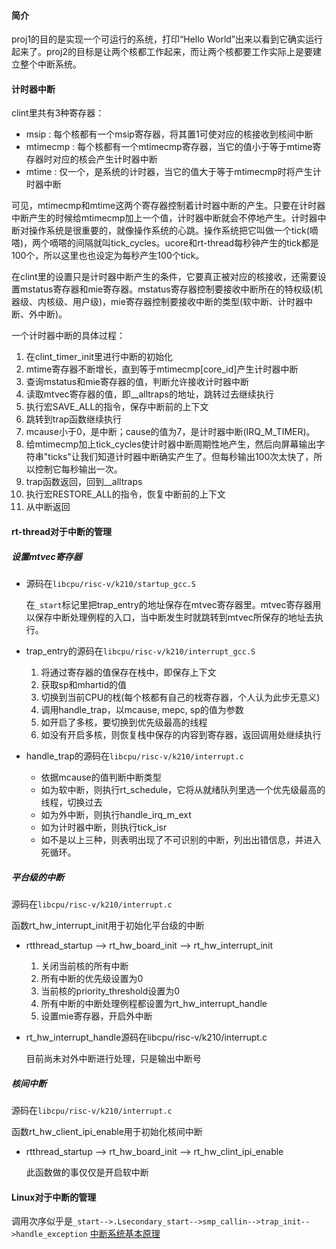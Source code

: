 #### 简介

proj1的目的是实现一个可运行的系统，打印“Hello World”出来以看到它确实运行起来了。proj2的目标是让两个核都工作起来，而让两个核都要工作实际上是要建立整个中断系统。

#### 计时器中断

clint里共有3种寄存器：

- msip  :  每个核都有一个msip寄存器，将其置1可使对应的核接收到核间中断
- mtimecmp : 每个核都有一个mtimecmp寄存器，当它的值小于等于mtime寄存器时对应的核会产生计时器中断
- mtime : 仅一个，是系统的计时器，当它的值大于等于mtimecmp时将产生计时器中断

可见，mtimecmp和mtime这两个寄存器控制着计时器中断的产生。只要在计时器中断产生的时候给mtimecmp加上一个值，计时器中断就会不停地产生。计时器中断对操作系统是很重要的，就像操作系统的心跳。操作系统把它叫做一个tick(嘀嗒)，两个嘀嗒的间隔就叫tick_cycles。ucore和rt-thread每秒钟产生的tick都是100个，所以这里也也设定为每秒产生100个tick。

在clint里的设置只是计时器中断产生的条件，它要真正被对应的核接收，还需要设置mstatus寄存器和mie寄存器。mstatus寄存器控制要接收中断所在的特权级(机器级、内核级、用户级)，mie寄存器控制要接收中断的类型(软中断、计时器中断、外中断)。

一个计时器中断的具体过程：

1. 在clint_timer_init里进行中断的初始化
2. mtime寄存器不断增长，直到等于mtimecmp[core_id]产生计时器中断
3. 查询mstatus和mie寄存器的值，判断允许接收计时器中断
4. 读取mtvec寄存器的值，即__alltraps的地址，跳转过去继续执行
5. 执行宏SAVE_ALL的指令，保存中断前的上下文
6. 跳转到trap函数继续执行
7. mcause小于0，是中断；cause的值为7，是计时器中断(IRQ_M_TIMER)。
8. 给mtimecmp加上tick_cycles使计时器中断周期性地产生，然后向屏幕输出字符串"ticks"让我们知道计时器中断确实产生了。但每秒输出100次太快了，所以控制它每秒输出一次。
9. trap函数返回，回到__alltraps
10. 执行宏RESTORE_ALL的指令，恢复中断前的上下文
11. 从中断返回

#### rt-thread对于中断的管理

##### 设置mtvec寄存器

- 源码在`libcpu/risc-v/k210/startup_gcc.S`

  在`_start`标记里把trap_entry的地址保存在mtvec寄存器里。mtvec寄存器用以保存中断处理例程的入口，当中断发生时就跳转到mtvec所保存的地址去执行。

- trap_entry的源码在`libcpu/risc-v/k210/interrupt_gcc.S`

  1. 将通过寄存器的值保存在栈中，即保存上下文
  2. 获取sp和mhartid的值
  3. 切换到当前CPU的𣏾(每个核都有自己的𣏾寄存器，个人认为此步无意义)
  4. 调用handle_trap，以mcause, mepc, sp的值为参数
  5. 如开启了多核，要切换到优先级最高的线程
  6. 如没有开启多核，则恢复栈中保存的内容到寄存器，返回调用处继续执行

- handle_trap的源码在`libcpu/risc-v/k210/interrupt.c`

  - 依据mcause的值判断中断类型
  - 如为软中断，则执行rt_schedule，它将从就绪队列里选一个优先级最高的线程，切换过去
  - 如为外中断，则执行handle_irq_m_ext
  - 如为计时器中断，则执行tick_isr
  - 如不是以上三种，则表明出现了不可识别的中断，列出出错信息，并进入死循环。

##### 平台级的中断

源码在`libcpu/risc-v/k210/interrupt.c`

函数rt_hw_interrupt_init用于初始化平台级的中断

- rtthread_startup --> rt_hw_board_init --> rt_hw_interrupt_init

  1. 关闭当前核的所有中断
  2. 所有中断的优先级设置为0
  3. 当前核的priority_threshold设置为0
  4. 所有中断的中断处理例程都设置为rt_hw_interrupt_handle
  5. 设置mie寄存器，开启外中断

- rt_hw_interrupt_handle源码在libcpu/risc-v/k210/interrupt.c

  目前尚未对外中断进行处理，只是输出中断号

##### 核间中断

源码在`libcpu/risc-v/k210/interrupt.c`

函数rt_hw_client_ipi_enable用于初始化核间中断

- rtthread_startup --> rt_hw_board_init --> rt_hw_clint_ipi_enable

  此函数做的事仅仅是开启软中断

#### Linux对于中断的管理

调用次序似乎是`_start-->.Lsecondary_start-->smp_callin-->trap_init-->handle_exception`
[中断系统基本原理](https://blog.csdn.net/droidphone/article/details/7445825)
